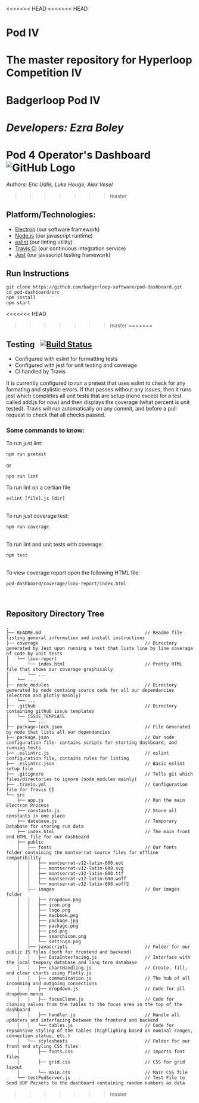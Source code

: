 <<<<<<< HEAD
<<<<<<< HEAD
# Pod IV
The master repository for Hyperloop Competition IV
=======
# Badgerloop Pod IV
*Developers: Ezra Boley*
=======
# Pod 4 Operator's Dashboard &nbsp; ![GitHub Logo](https://raw.githubusercontent.com/badgerloop-software/pod-dashboard/master/src/public/images/icon.png)
*Authors: Eric Udlis, Luke Houge, Alex Vesel*
>>>>>>> master

## Platform/Technologies:
- [Electron](https://electronjs.org) (our software framework)
- [Node.js](https://nodejs.org/en/) (our javascript runtime)
- [eslint](https://eslint.org) (our linting utility)
- [Travis CI](https://travis-ci.org) (our continuous integration service)
- [Jest](http://jestjs.io) (our javascript testing framework)

## Run Instructions
``` 
git clone https://github.com/badgerloop-software/pod-dashboard.git
cd pod-dashboard/src
npm install
npm start
```

<<<<<<< HEAD
>>>>>>> master
=======

## Testing &nbsp; [![Build Status](https://travis-ci.com/badgerloop-software/pod-dashboard.svg?branch=master)](https://travis-ci.com/badgerloop-software/pod-dashboard)
- Configured with eslint for formatting tests
- Configured with jest for unit testing and coverage
- CI handled by Travis

It is currently configured to run a pretest that uses eslint to check for any formating and stylistic errors. If that passes without any issues, then it runs jest which completes all unit tests that are setup (none except for a test called add.js for now) and then displays the coverage (what percent is unit tested). Travis will run automatically on any commit, and before a pull request to check that all checks passed.

### Some commands to know:
To run just lint: 
```
npm run pretest
```
or 
```
npn run lint
```
To run lint on a certian file
```
eslint [file].js [dir]
```
\
To run just coverage test:
```  
npm run coverage
```
\
To run lint and unit tests with coverage: 
```
npm test
```
\
To view coverage report  open the following HTML file:
```
pod-dashboard/coverage/lcov-report/index.html
```
<br>

## Repository Directory Tree
```
.
├── README.md                                       // Readme file listing general information and install instructions
├── coverage                                        // Directory generated by Jest upon running a test that lists line by line coverage of code by unit tests
│   └── lcov-report                        
│       └── index.html                              // Pretty HTML file that shows our coverage graphically
│       └── ...    
│   └── ...                   
├── node_modules                                    // Directory generated by node containg source code for all our dependancies (electron and plotly mainly)
│   └── ...                        
├── .github                                         // Directory containing github issue templates
│   └── ISSUE_TEMPLATE                         
│       └── ...               
├── package-lock.json                               // File Generated by node that lists all our dependancies
├── package.json                                    // Our node configuration file- contains scripts for starting dashboard, and running tests
├── .eslintrc.js                                    // eslint configuration file, contains rules for linting  
├── .eslintrc.json                                  // Basic eslint setup file
├── .gitignore                                      // Tells git which files/directories to ignore (node_modules mainly)
├── .travis.yml                                     // Configuration file for Travis CI
└── src                                                
    ├── app.js                                      // Run the main Electron Process
    ├── constants.js                                // Store all constants in one place
    ├── database.js                                 // Temporary Database for storing run data
    ├── index.html                                  // The main front end HTML file for our dashboard
    ├── public                                      
    │   ├── fonts                                   // Our fonts folder containing the montserrat source files for offline compatibility
    │   │   ├── montserrat-v12-latin-600.eot
    │   │   ├── montserrat-v12-latin-600.svg
    │   │   ├── montserrat-v12-latin-600.ttf
    │   │   ├── montserrat-v12-latin-600.woff
    │   │   └── montserrat-v12-latin-600.woff2
    │   ├── images                                  // Our images folder
    │   │   ├── dropdown.png
    │   │   ├── icon.png
    │   │   ├── logo.png
    │   │   ├── macbook.png
    │   │   ├── package.jpg
    │   │   ├── package.png
    │   │   ├── pod.png
    │   │   ├── searchicon.png
    │   │   └── settings.png
    │   ├── javascripts                             // Folder for our public JS files (both for frontend and backend)
    │   │   ├── DataInterfacing.js                  // Interface with the local tempory database and long term database
    │   │   ├── chartHandling.js                    // Create, fill, and clear charts using Plotly.js
    │   │   ├── communication.js                    // The hub of all incomming and outgoing connections
    │   │   ├── dropdown.js                         // Code for all dropdown menus
    │   │   ├── focusClone.js                       // Code for cloning values from the tables to the focus area in the top of the dashboard
    │   │   ├── handler.js                          // Handle all updaters and interfacing between the frontend and backend
    │   │   └── tables.js                           // Code for repsonsive styling of the tables (highlighing based on nominal ranges, connection status, etc.)
    │   └── stylesheets                             // Folder for our front end styling CSS files
    │       ├── fonts.css                           // Imports font files
    │       ├── grid.css                            // CSS for grid layout
    │       └── main.css                            // Main CSS file
    └── testPodServer.js                            // Test File to Send UDP Packets to the dashboard containing random numbers as data

```
>>>>>>> master

